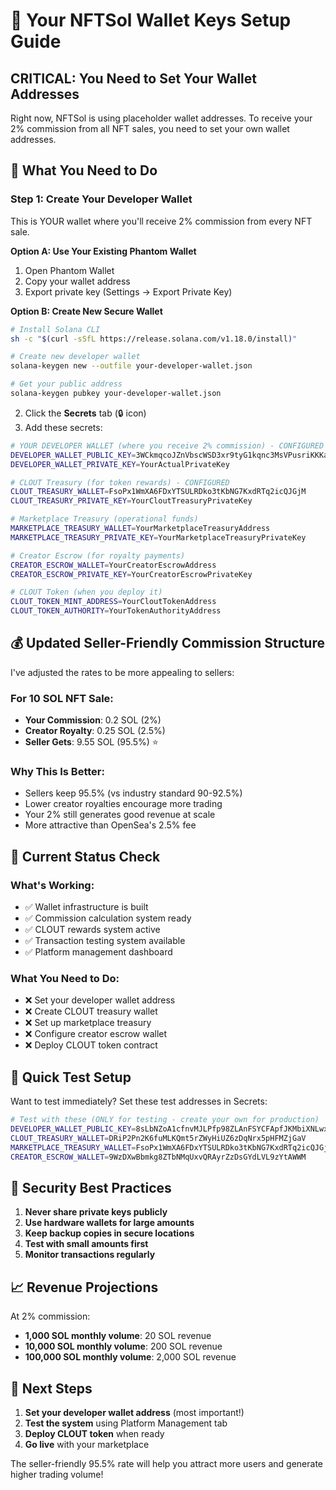 # 🔑 Your NFTSol Wallet Keys Setup Guide

## **CRITICAL: You Need to Set Your Wallet Addresses**

Right now, NFTSol is using placeholder wallet addresses. To receive your 2% commission from all NFT sales, you need to set your own wallet addresses.

## 🎯 **What You Need to Do**

### **Step 1: Create Your Developer Wallet**
This is YOUR wallet where you'll receive 2% commission from every NFT sale.

**Option A: Use Your Existing Phantom Wallet**
1. Open Phantom Wallet
2. Copy your wallet address
3. Export private key (Settings → Export Private Key)

**Option B: Create New Secure Wallet**
```bash
# Install Solana CLI
sh -c "$(curl -sSfL https://release.solana.com/v1.18.0/install)"

# Create new developer wallet
solana-keygen new --outfile your-developer-wallet.json

# Get your public address
solana-keygen pubkey your-developer-wallet.json
```




2. Click the **Secrets** tab (🔒 icon)
3. Add these secrets:

```bash
# YOUR DEVELOPER WALLET (where you receive 2% commission) - CONFIGURED
DEVELOPER_WALLET_PUBLIC_KEY=3WCkmqcoJZnVbscWSD3xr9tyG1kqnc3MsVPusriKKKad
DEVELOPER_WALLET_PRIVATE_KEY=YourActualPrivateKey

# CLOUT Treasury (for token rewards) - CONFIGURED
CLOUT_TREASURY_WALLET=FsoPx1WmXA6FDxYTSULRDko3tKbNG7KxdRTq2icQJGjM
CLOUT_TREASURY_PRIVATE_KEY=YourCloutTreasuryPrivateKey

# Marketplace Treasury (operational funds)
MARKETPLACE_TREASURY_WALLET=YourMarketplaceTreasuryAddress
MARKETPLACE_TREASURY_PRIVATE_KEY=YourMarketplaceTreasuryPrivateKey

# Creator Escrow (for royalty payments)
CREATOR_ESCROW_WALLET=YourCreatorEscrowAddress
CREATOR_ESCROW_PRIVATE_KEY=YourCreatorEscrowPrivateKey

# CLOUT Token (when you deploy it)
CLOUT_TOKEN_MINT_ADDRESS=YourCloutTokenAddress
CLOUT_TOKEN_AUTHORITY=YourTokenAuthorityAddress
```

## 💰 **Updated Seller-Friendly Commission Structure**

I've adjusted the rates to be more appealing to sellers:

### **For 10 SOL NFT Sale:**
- **Your Commission**: 0.2 SOL (2%) 
- **Creator Royalty**: 0.25 SOL (2.5%)
- **Seller Gets**: 9.55 SOL (95.5%) ⭐

### **Why This Is Better:**
- Sellers keep 95.5% (vs industry standard 90-92.5%)
- Lower creator royalties encourage more trading
- Your 2% still generates good revenue at scale
- More attractive than OpenSea's 2.5% fee

## 🔧 **Current Status Check**

### **What's Working:**
- ✅ Wallet infrastructure is built
- ✅ Commission calculation system ready
- ✅ CLOUT rewards system active
- ✅ Transaction testing system available
- ✅ Platform management dashboard

### **What You Need to Do:**
- ❌ Set your developer wallet address
- ❌ Create CLOUT treasury wallet
- ❌ Set up marketplace treasury
- ❌ Configure creator escrow wallet
- ❌ Deploy CLOUT token contract

## 🚀 **Quick Test Setup**

Want to test immediately? Set these test addresses in Secrets:

```bash
# Test with these (ONLY for testing - create your own for production)
DEVELOPER_WALLET_PUBLIC_KEY=8sLbNZoA1cfnvMJLPfp98ZLAnFSYCFApfJKMbiXNLwxj
CLOUT_TREASURY_WALLET=DRiP2Pn2K6fuMLKQmt5rZWyHiUZ6zDqNrx5pHFMZjGaV
MARKETPLACE_TREASURY_WALLET=FsoPx1WmXA6FDxYTSULRDko3tKbNG7KxdRTq2icQJGjM
CREATOR_ESCROW_WALLET=9WzDXwBbmkg8ZTbNMqUxvQRAyrZzDsGYdLVL9zYtAWWM
```

## 🔐 **Security Best Practices**

1. **Never share private keys publicly**
2. **Use hardware wallets for large amounts**
3. **Keep backup copies in secure locations**
4. **Test with small amounts first**
5. **Monitor transactions regularly**

## 📈 **Revenue Projections**

At 2% commission:
- **1,000 SOL monthly volume**: 20 SOL revenue
- **10,000 SOL monthly volume**: 200 SOL revenue  
- **100,000 SOL monthly volume**: 2,000 SOL revenue

## 🎯 **Next Steps**

1. **Set your developer wallet address** (most important!)
2. **Test the system** using Platform Management tab
3. **Deploy CLOUT token** when ready
4. **Go live** with your marketplace

The seller-friendly 95.5% rate will help you attract more users and generate higher trading volume!